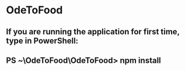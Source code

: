 # OdeToFood
## If you are running the application for first time, type in PowerShell: 
## PS ~\OdeToFood\OdeToFood> npm install
